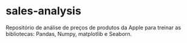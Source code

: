 # sales-analysis
Repositório de análise de preços de produtos da Apple para treinar as bibliotecas: Pandas, Numpy, matplotlib e Seaborn.
